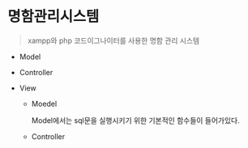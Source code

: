 # 명함관리시스템

> xampp와 php 코드이그나이터를 사용한 명함 관리 시스템

+ Model
+ Controller
+ View

  - Moedel

    Model에서는 sql문을 실행시키기 위한 기본적인 함수들이 들어가있다.
    
   - Controller
    
    

